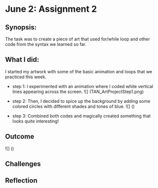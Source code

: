 # June 2: Assignment 2

## Synopsis:

The task was to create a piece of art that used for/while loop and other code from the syntax we learned so far. 

## What I did:
I started my artwork with some of the basic animation and loops that we practiced this week. 
- step 1: 
I experimented with an animation where I coded white vertical lines appearing across the screen.
![] (TAN_ArtProjectStep1.png)

- step 2:
Then, I decided to spice up the background by adding some colored circles with different shades and tones of blue. 
![] ()

- step 3:
Combined both codes and magically created something that looks quite interesting!

## Outcome
![] ()

## Challenges
## Reflection
